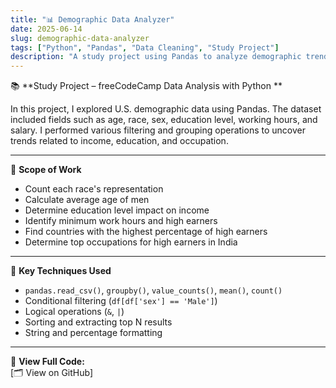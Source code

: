 ```yaml
---
title: "📊 Demographic Data Analyzer"
date: 2025-06-14
slug: demographic-data-analyzer
tags: ["Python", "Pandas", "Data Cleaning", "Study Project"]
description: "A study project using Pandas to analyze demographic trends from census-style data."
---
```


📚 **Study Project – freeCodeCamp Data Analysis with Python **

In this project, I explored U.S. demographic data using Pandas. The dataset included fields such as age, race, sex, education level, working hours, and salary. I performed various filtering and grouping operations to uncover trends related to income, education, and occupation.

---

📌 **Scope of Work**
- Count each race's representation  
- Calculate average age of men  
- Determine education level impact on income  
- Identify minimum work hours and high earners  
- Find countries with the highest percentage of high earners  
- Determine top occupations for high earners in India

---

🧠 **Key Techniques Used**
- `pandas.read_csv()`, `groupby()`, `value_counts()`, `mean()`, `count()`  
- Conditional filtering (`df[df['sex'] == 'Male']`)  
- Logical operations (`&`, `|`)  
- Sorting and extracting top N results  
- String and percentage formatting

---

📎 **View Full Code:**  
[🗂 View on GitHub]
